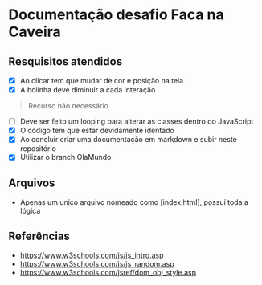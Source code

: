 # Documentação desafio Faca na Caveira

## Resquisitos atendidos
- [x] Ao clicar tem que mudar de cor e posição na tela
- [x] A bolinha deve diminuir a cada interação
> Recurso não necessário
- [ ] Deve ser feito um looping para alterar as classes dentro do JavaScript
- [x] O código tem que estar devidamente identado
- [x] Ao concluir criar uma documentação em markdown e subir neste repositório
- [x] Utilizar o branch OlaMundo

## Arquivos
- Apenas um unico arquivo nomeado como [index.html], possuí toda a lógica

## Referências
- https://www.w3schools.com/js/js_intro.asp
- https://www.w3schools.com/js/js_random.asp
- https://www.w3schools.com/jsref/dom_obj_style.asp
